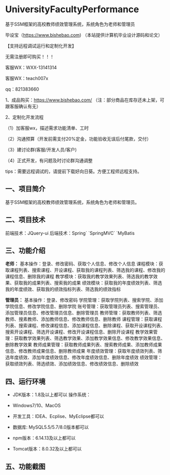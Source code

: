 # UniversityFacultyPerformance
 基于SSM框架的高校教师绩效管理系统，系统角色为老师和管理员

毕设宝（https://www.bishebao.com) （本站提供计算机毕业设计源码和论文）

【支持远程调试运行和定制化开发】

无需注册即可购买！！！

客服WX：WXX-13141314

客服WX：teach007x

qq：821383660


1、成品购买：https://www.bishebao.com/ （注：部分商品在库存还未上架，可跟客服确认有无）

2、定制化开发流程

（1）加客服wx，描述需求功能清单、工时

（2）沟通预算（开发前需支付20%定金，功能验收无误后付尾款，交付）

（3）建讨论群(客服/开发人员/客户)

（4）正式开发，有问题及时讨论群沟通调整

tips：需要远程调试的，请提前下载好向日葵。方便工程师远程支持。
<h2>一、项目简介</h2>
基于SSM框架的高校教师绩效管理系统，系统角色为老师和管理员。
<h2>二、项目技术</h2>
前端技术：JQuery-ui
后端技术：Spring` `SpringMVC` `MyBatis
<h2>三、功能介绍</h2>
<div class="markdown-heading" dir="auto">
<div class="markdown-heading" dir="auto">

<strong>老师：</strong>
基本操作：登录、修改密码、获取个人信息、修改个人信息
课程模块：获取课程列表、搜索课程、开设课程、获取我的课程列表、筛选我的课程、修改我的课程信息、删除我的课程
教学模块：获取我的教学效果列表、筛选我的教学效果、获取我的成果列表、搜索我的成果
绩效模块：获取我的年度绩效列表、筛选我的年度绩效、获取我的绩效指标列表、筛选我的绩效指标

<strong>管理员：</strong>
基本操作：登录、修改密码
学院管理：获取学院列表、搜索学院、添加学院信息、修改学院信息、删除学院
账号管理：获取管理员列表、搜索管理员、添加管理员信息、修改管理员信息、删除管理员
教师管理：获取教师列表、筛选教师、搜素教师、添加教师信息、修改教师信息、删除教师
课程管理：获取课程列表、搜索课程、修改课程信息、添加课程信息、删除课程、获取开设课程列表、搜索开设课程、筛选开设课程、修改开设课程信息、删除开设课程
教学效果管理：获取教学效果列表、筛选教学效果、添加教学效果信息、修改教学效果信息、删除教学效果
教师成果管理：获取教师成果列表、搜索教师成果、添加教师成果信息、修改教师成果信息、删除教师成果
年度绩效管理：获取年度绩效列表、筛选年度绩效、添加年度绩效信息、修改年度绩效信息、删除年度绩效
绩效管理：获取绩效列表、筛选绩效、添加绩效信息、修改绩效信息、删除绩效

</div>
</div>
<h2>四、运行环境</h2>
<ul dir="auto">
 	<li>
<p dir="auto">JDK版本：1.8及以上都可以 操作系统：</p>
</li>
 	<li>
<p dir="auto">Windows7/10、MacOS</p>
</li>
 	<li>
<p dir="auto">开发工具：IDEA、Ecplise、MyEclipse都可以</p>
</li>
 	<li>
<p dir="auto">数据库: MySQL5.5/5.7/8.0版本都可以</p>
</li>
 	<li>
<p dir="auto">npm版本：6.14.13及以上都可以</p>
</li>
 	<li>
<p dir="auto">Tomcat版本：8.0.32及以上都可以</p>
</li>
</ul>
<h2>五、功能截图</h2>
<img class="aligncenter size-full wp-image" src="https://www.bishebao.com/wp-content/uploads/2024/07/基于SSM框架的高校教师绩效管理系统/result/image_10_2.png" alt="" />
<img class="aligncenter size-full wp-image" src="https://www.bishebao.com/wp-content/uploads/2024/07/基于SSM框架的高校教师绩效管理系统/result/image_11_3.png" alt="" />
<img class="aligncenter size-full wp-image" src="https://www.bishebao.com/wp-content/uploads/2024/07/基于SSM框架的高校教师绩效管理系统/result/image_1_1.png" alt="" />
<img class="aligncenter size-full wp-image" src="https://www.bishebao.com/wp-content/uploads/2024/07/基于SSM框架的高校教师绩效管理系统/result/image_2_4.png" alt="" />
<img class="aligncenter size-full wp-image" src="https://www.bishebao.com/wp-content/uploads/2024/07/基于SSM框架的高校教师绩效管理系统/result/image_3_5.png" alt="" />
<img class="aligncenter size-full wp-image" src="https://www.bishebao.com/wp-content/uploads/2024/07/基于SSM框架的高校教师绩效管理系统/result/image_4_6.png" alt="" />
<img class="aligncenter size-full wp-image" src="https://www.bishebao.com/wp-content/uploads/2024/07/基于SSM框架的高校教师绩效管理系统/result/image_5_7.png" alt="" />
<img class="aligncenter size-full wp-image" src="https://www.bishebao.com/wp-content/uploads/2024/07/基于SSM框架的高校教师绩效管理系统/result/image_6_8.png" alt="" />
<img class="aligncenter size-full wp-image" src="https://www.bishebao.com/wp-content/uploads/2024/07/基于SSM框架的高校教师绩效管理系统/result/image_7_9.png" alt="" />
<img class="aligncenter size-full wp-image" src="https://www.bishebao.com/wp-content/uploads/2024/07/基于SSM框架的高校教师绩效管理系统/result/image_8_10.png" alt="" />
<img class="aligncenter size-full wp-image" src="https://www.bishebao.com/wp-content/uploads/2024/07/基于SSM框架的高校教师绩效管理系统/result/image_9_11.png" alt="" />